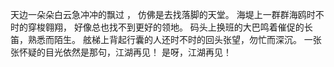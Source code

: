 天边一朵朵白云急冲冲的飘过  ， 仿佛是去找落脚的天堂。 
海堤上一群群海鸥时不时的穿梭翱翔， 好像总也找不到更好的领地。 
码头上换班的大巴鸣着催促的长笛，熟悉而陌生。 
舷梯上背起行囊的人还时不时的回头张望，勿忙而深沉。 
一张张怀疑的目光依然是那句，江湖再见！ 
是呀，江湖再见！

